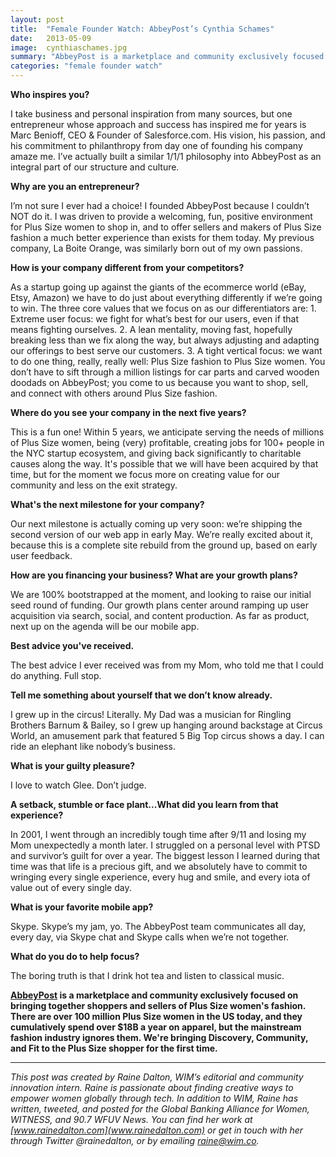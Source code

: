 ```yaml
---
layout: post
title:  "Female Founder Watch: AbbeyPost’s Cynthia Schames"
date:   2013-05-09
image:  cynthiaschames.jpg
summary: "AbbeyPost is a marketplace and community exclusively focused on bringing together shoppers and sellers of Plus Size women's fashion. There are over 100 million Plus Size women in the US today, and they cumulatively spend over $18B a year on apparel, but the mainstream fashion industry ignores them."
categories: "female founder watch"
---
```


**Who inspires you?**

I take business and personal inspiration from many sources, but one entrepreneur whose approach and success has inspired me for years is Marc Benioff, CEO & Founder of Salesforce.com.  His vision, his passion, and his commitment to philanthropy from day one of founding his company amaze me.  I’ve actually built a similar 1/1/1 philosophy into AbbeyPost as an integral part of our structure and culture.



**Why are you an entrepreneur?**

I’m not sure I ever had a choice! I founded AbbeyPost because I couldn’t NOT do it. I was driven to provide a welcoming, fun, positive environment for Plus Size women to shop in, and to offer sellers and makers of Plus Size fashion a much better experience than exists for them today.  My previous company, La Boite Orange, was similarly born out of my own passions.



**How is your company different from your competitors?**

As a startup going up against the giants of the ecommerce world (eBay, Etsy, Amazon) we have to do just about everything differently if we’re going to win.  The three core values that we focus on as our differentiators are: 1. Extreme user focus: we fight for what’s best for our users, even if that means fighting ourselves. 2. A lean mentality, moving fast, hopefully breaking less than we fix along the way, but always adjusting and adapting our offerings to best serve our customers. 3. A tight vertical focus: we want to do one thing, really, really well: Plus Size fashion to Plus Size women. You don’t have to sift through a million listings for car parts and carved wooden doodads on AbbeyPost; you come to us because you want to shop, sell, and connect with others around Plus Size fashion.



**Where do you see your company in the next five years?**

This is a fun one! Within 5 years, we anticipate serving the needs of millions of Plus Size women, being (very) profitable, creating jobs for 100+ people in the NYC startup ecosystem, and giving back significantly to charitable causes along the way. It's possible that we will have been acquired by that time, but for the moment we focus more on creating value for our community and less on the exit strategy.



**What's the next milestone for your company?**

Our next milestone is actually coming up very soon: we’re shipping the second version of our web app in early May. We’re really excited about it, because this is a complete site rebuild from the ground up, based on early user feedback.



**How are you financing your business? What are your growth plans?**

We are 100% bootstrapped at the moment, and looking to raise our initial seed round of funding.  Our growth plans center around ramping up user acquisition via search, social, and content production. As far as product, next up on the agenda will be our mobile app.



**Best advice you've received.**

The best advice I ever received was from my Mom, who told me that I could do anything. Full stop.



**Tell me something about yourself that we don’t know already.**

I grew up in the circus! Literally. My Dad was a musician for Ringling Brothers Barnum & Bailey, so I grew up hanging around backstage at Circus World, an amusement park that featured 5 Big Top circus shows a day. I can ride an elephant like nobody’s business.



**What is your guilty pleasure?**

I love to watch Glee. Don’t judge.



**A setback, stumble or face plant...What did you learn from that experience?**

In 2001, I went through an incredibly tough time after 9/11 and losing my Mom unexpectedly a month later. I struggled on a personal level with PTSD and survivor’s guilt for over a year. The biggest lesson I learned during that time was that life is a precious gift, and we absolutely have to commit to wringing every single experience, every hug and smile, and every iota of value out of every single day.


**What is your favorite mobile app?**

Skype. Skype’s my jam, yo. The AbbeyPost team communicates all day, every day, via Skype chat and Skype calls when we’re not together.



**What do you do to help focus?**

The boring truth is that I drink hot tea and listen to classical music.




**[AbbeyPost](http://abbeypost.com/) is a marketplace and community exclusively focused on bringing together shoppers and sellers of Plus Size women's fashion. There are over 100 million Plus Size women in the US today, and they cumulatively spend over $18B a year on apparel, but the mainstream fashion industry ignores them. We're bringing Discovery, Community, and Fit to the Plus Size shopper for the first time.**


______________________________________________________

*This post was created by Raine Dalton, WIM’s editorial and community innovation intern. Raine is passionate about finding creative ways to empower women globally through tech. In addition to WIM, Raine has written, tweeted, and posted for the Global Banking Alliance for Women, WITNESS, and 90.7 WFUV News. You can find her work at [www.rainedalton.com](www.rainedalton.com) or get in touch with her through Twitter @rainedalton, or by emailing [raine@wim.co](raine@wim.co).*

